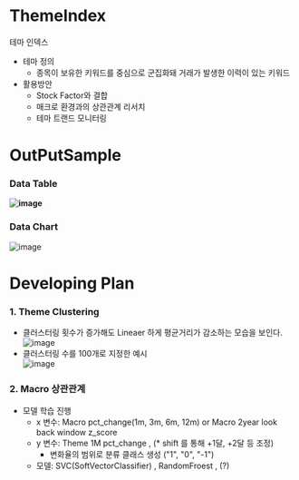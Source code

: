 # ThemeIndex
테마 인덱스  
- 테마 정의
  - 종목이 보유한 키워드를 중심으로 군집화돼 거래가 발생한 이력이 있는 키워드
- 활용방안
  - Stock Factor와 결합 
  - 매크로 환경과의 상관관계 리서치 
  - 테마 트랜드 모니터링

# OutPutSample
### Data Table
**![image](https://github.com/song-junho/ThemeIndex/assets/67362481/35d4d13d-8043-40b2-8039-0ed87c3c1211)**

### Data Chart
![image](https://github.com/song-junho/ThemeIndex/assets/67362481/b1a511c7-9de9-4975-a763-c932ff3ce9b1)

# Developing Plan
### 1. Theme Clustering
 - 클러스터링 횟수가 증가해도 Lineaer 하게 평균거리가 감소하는 모습을 보인다. 
![image](https://github.com/song-junho/ThemeIndex/assets/67362481/b430d03d-6ec8-4513-bb41-7a5ad155c7dd)
 - 클러스터링 수를 100개로 지정한 예시  
![image](https://github.com/song-junho/ThemeIndex/assets/67362481/9227b7fb-9e35-428f-b929-c12f7e2ec646)

### 2. Macro 상관관계
 - 모델 학습 진행
   - x 변수: Macro pct_change(1m, 3m, 6m, 12m) or Macro 2year look back window z_score
   - y 변수: Theme 1M pct_change , (* shift 를 통해 +1달, +2달 등 조정)
     - 변화율의 범위로 분류 클래스 생성 ("1", "0", "-1")
   - 모델: SVC(SoftVectorClassifier) , RandomFroest , (?)
     

